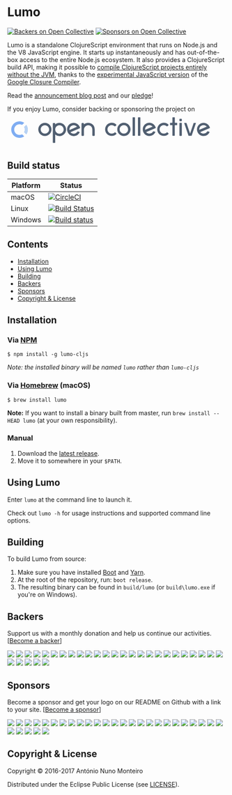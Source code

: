 # Lumo
[![Backers on Open Collective](https://opencollective.com/lumo/backers/badge.svg)](#backers)
[![Sponsors on Open Collective](https://opencollective.com/lumo/sponsors/badge.svg)](#sponsors)

Lumo is a standalone ClojureScript environment that runs on Node.js and the V8
JavaScript engine. It starts up instantaneously and has out-of-the-box access to
the entire Node.js ecosystem. It also provides a ClojureScript build API, making
it possible to
[compile ClojureScript projects entirely without the JVM](https://anmonteiro.com/2017/02/compiling-clojurescript-projects-without-the-jvm/),
thanks to the [experimental JavaScript version](https://github.com/google/closure-compiler-js)
of the [Google Closure Compiler](https://github.com/google/closure-compiler).

Read the [announcement blog post](https://anmonteiro.com/2016/11/the-fastest-clojure-repl-in-the-world/)
and our [pledge](https://anmonteiro.com/2017/05/on-lumos-growth-and-sustainability/)!

If you enjoy Lumo, consider backing or sponsoring the project on
<a href="https://opencollective.com/lumo">
<svg width="476px" height="80px" viewBox="0 0 476 80" version="1.1" xmlns="http://www.w3.org/2000/svg" xmlns:xlink="http://www.w3.org/1999/xlink">
    <!-- Generator: Sketch 42 (36781) - http://www.bohemiancoding.com/sketch -->
    <title>Rectangle</title>
    <desc>Created with Sketch.</desc>
    <defs></defs>
    <g id="Page-1" stroke="none" stroke-width="1" fill="none" fill-rule="evenodd">
        <g id="opencollective-logo" transform="translate(9.000000, 10.000000)">
            <g id="OC-logo" transform="translate(0.000000, 10.000000)">
                <path d="M34.6194245,8.17880011 C36.7508489,11.2495266 38,14.9788859 38,19 C38,23.0211141 36.7508489,26.7504734 34.6194245,29.8211999 L29.6976779,24.8994533 C30.6641742,23.1506053 31.2142857,21.1395454 31.2142857,19 C31.2142857,16.8604546 30.6641742,14.8493947 29.6976779,13.1005467 L34.6194245,8.17880011 Z M29.8211999,3.38057552 L24.8994533,8.30232215 C23.1506053,7.33582578 21.1395454,6.78571429 19,6.78571429 C12.2542363,6.78571429 6.78571429,12.2542363 6.78571429,19 C6.78571429,25.7457637 12.2542363,31.2142857 19,31.2142857 C21.1395454,31.2142857 23.1506053,30.6641742 24.8994533,29.6976779 L29.8211999,34.6194245 C26.7504734,36.7508489 23.0211141,38 19,38 C8.50658975,38 0,29.4934102 0,19 C0,8.50658975 8.50658975,0 19,0 C23.0211141,0 26.7504734,1.24915112 29.8211999,3.38057552 Z" id="Combined-Shape-Copy-2" fill="#7FADF2"></path>
                <path d="M34.6194245,8.17880011 C36.7508489,11.2495266 38,14.9788859 38,19 C38,23.0211141 36.7508489,26.7504734 34.6194245,29.8211999 L29.6976779,24.8994533 C30.6641742,23.1506053 31.2142857,21.1395454 31.2142857,19 C31.2142857,16.8604546 30.6641742,14.8493947 29.6976779,13.1005467 L34.6194245,8.17880011 Z" id="closing-o" fill="#B8D3F4"></path>
            </g>
            <g id="open-collective" transform="translate(62.000000, 0.000000)" fill="#515F71">
                <path d="M48.7,13.6 C45,13.6 41.5,15 38.9,17.2 L38.9,14.9 C38.9,14.3 38.4,13.9 37.9,13.9 L34.5,13.9 C33.9,13.9 33.5,14.4 33.5,14.9 L33.5,58.6 C33.5,59.1 33.9,59.6 34.5,59.6 L38,59.6 C38.5,59.6 39,59.2 39,58.6 L39,40.3 C41.6,42.5 45.1,43.9 48.8,43.9 C57.2,43.9 64,37.1 64,28.7 C63.8,20.3 57,13.6 48.7,13.6 L48.7,13.6 Z M48.7,38.4 C43.3,38.4 39,34 39,28.7 C39,23.3 43.4,19 48.7,19 C54.1,19 58.4,23.4 58.4,28.7 C58.4,34.1 54,38.4 48.7,38.4 L48.7,38.4 Z" id="Shape"></path>
                <path d="M114.6,13.6 C110.9,13.6 107.5,14.9 104.9,17.1 L104.9,15.8 C104.9,14.7 104,13.8 102.9,13.8 L101.4,13.8 C100.3,13.8 99.4,14.7 99.4,15.8 L99.4,42.1 C99.4,42.9 100.1,43.6 100.9,43.6 L103.4,43.6 C104.2,43.6 104.9,42.9 104.9,42.1 L104.9,29.6 C104.9,24.2 109.3,19 114.6,19 C118.1,19 124.3,20.9 124.3,29.6 L124.3,42.1 C124.3,42.9 125,43.6 125.8,43.6 L128.3,43.6 C129.1,43.6 129.8,42.9 129.8,42.1 L129.8,29.5 C129.8,16.3 119.4,13.6 114.6,13.6 L114.6,13.6 Z" id="Shape"></path>
                <path d="M96.2,25.5 L96.2,25.5 C94.7,18.4 88.2,13.2 80.6,13.6 C73,14 66.8,20 66.3,27.6 C65.7,36.5 72.7,43.9 81.4,43.9 C87.3,43.9 92.4,40.6 94.9,35.7 C95.3,35 94.8,34.1 94,33.9 L91,33.3 C90.5,33.2 90,33.4 89.7,33.9 C88,36.6 84.9,38.5 81.5,38.5 C78.5,38.5 75.8,37.1 74,35 L91.2,27.8 L96.2,25.5 L96.2,25.5 Z M71.8,29.9 C71.8,29.5 71.7,29.1 71.7,28.7 C71.7,23.3 76.1,19 81.4,19 C84.4,19 87.2,20.4 88.9,22.6 L71.8,29.9 L71.8,29.9 Z" id="Shape"></path>
                <path d="M15.3,13.4 C6.9,13.4 0.1,20.2 0.1,28.6 C0.1,37 6.9,43.8 15.3,43.8 C23.7,43.8 30.5,37 30.5,28.6 C30.5,20.2 23.7,13.4 15.3,13.4 L15.3,13.4 Z M15.3,38.3 C9.9,38.3 5.6,33.9 5.6,28.6 C5.6,23.2 10,18.9 15.3,18.9 C20.7,18.9 25,23.3 25,28.6 C25.1,33.9 20.7,38.3 15.3,38.3 L15.3,38.3 Z" id="Shape"></path>
                <path d="M196.7,13.3 C188.3,13.3 181.5,20.1 181.5,28.5 C181.5,36.9 188.3,43.7 196.7,43.7 C205.1,43.7 211.9,36.9 211.9,28.5 C211.9,20.1 205.1,13.3 196.7,13.3 L196.7,13.3 Z M196.7,38.2 C191.3,38.2 187,33.8 187,28.5 C187,23.1 191.4,18.8 196.7,18.8 C202.1,18.8 206.4,23.2 206.4,28.5 C206.4,33.8 202.1,38.2 196.7,38.2 L196.7,38.2 Z" id="Shape"></path>
                <path d="M328.6,4.3 L325.5,4.3 C324.8,4.3 324.3,4.8 324.3,5.5 L324.3,8.6 C324.3,9.3 324.8,9.8 325.5,9.8 L328.6,9.8 C329.3,9.8 329.8,9.3 329.8,8.6 L329.8,5.5 C329.8,4.8 329.2,4.3 328.6,4.3 L328.6,4.3 Z" id="Shape"></path>
                <path d="M392.5,33.7 L388.9,33 C388.5,32.9 388.1,33.1 387.9,33.5 C386.2,36.3 383.1,38.2 379.6,38.2 C376.6,38.2 373.9,36.8 372.1,34.7 L389.3,27.5 L394.5,25.3 L394.5,25.3 C393,18.2 386.5,13 378.9,13.4 C371.3,13.8 365.1,19.9 364.6,27.5 C364,36.4 371,43.8 379.7,43.8 C385.7,43.8 390.9,40.3 393.3,35.3 C393.5,34.5 393.1,33.8 392.5,33.7 L392.5,33.7 Z M369.8,28.4 C369.8,23 374.2,18.7 379.5,18.7 C382.5,18.7 385.3,20.1 387,22.3 L369.8,29.6 L369.8,28.4 L369.8,28.4 Z" id="Shape"></path>
                <path d="M270,25.2 L270,25.2 C268.5,18.1 262,12.9 254.4,13.3 C246.8,13.7 240.6,19.8 240.1,27.4 C239.5,36.3 246.5,43.7 255.2,43.7 C261.2,43.7 266.4,40.2 268.9,35.1 C269.2,34.5 268.8,33.8 268.2,33.7 L264.6,33 C264.2,32.9 263.8,33.1 263.6,33.5 C261.9,36.3 258.8,38.2 255.3,38.2 C252.3,38.2 249.6,36.8 247.8,34.7 L265,27.5 L270,25.2 L270,25.2 Z M245.5,29.6 C245.5,29.2 245.4,28.8 245.4,28.4 C245.4,23 249.8,18.7 255.1,18.7 C258.1,18.7 260.9,20.1 262.6,22.3 L245.5,29.6 L245.5,29.6 Z" id="Shape"></path>
                <path d="M221.2,0.7 L217.6,0.7 C217.1,0.7 216.7,1.1 216.7,1.6 L216.7,42.3 C216.7,42.8 217.1,43.3 217.7,43.3 L221.2,43.3 C221.7,43.3 222.2,42.9 222.2,42.3 L222.2,1.6 C222.2,1.1 221.7,0.7 221.2,0.7 L221.2,0.7 Z" id="Shape"></path>
                <path d="M233.5,0.7 L229.9,0.7 C229.4,0.7 229,1.1 229,1.6 L229,42.3 C229,42.8 229.4,43.3 230,43.3 L233.5,43.3 C234,43.3 234.5,42.9 234.5,42.3 L234.5,1.6 C234.4,1.1 234,0.7 233.5,0.7 L233.5,0.7 Z" id="Shape"></path>
                <path d="M328.6,13.4 L325.5,13.4 C324.8,13.4 324.3,13.9 324.3,14.6 L324.3,42.2 C324.3,42.9 324.8,43.4 325.5,43.4 L328.6,43.4 C329.3,43.4 329.8,42.9 329.8,42.2 L329.8,14.5 C329.8,13.9 329.2,13.4 328.6,13.4 L328.6,13.4 Z" id="Shape"></path>
                <path d="M318.4,13.4 L314.5,13.4 C314.1,13.4 313.7,13 313.7,12.6 L313.7,1.5 C313.7,1.1 313.3,0.7 312.9,0.7 L309,0.7 C308.6,0.7 308.2,1.1 308.2,1.5 L308.2,12.6 C308.2,13 307.8,13.4 307.4,13.4 L303.5,13.4 C303.1,13.4 302.7,13.8 302.7,14.2 L302.7,18 C302.7,18.4 303.1,18.8 303.5,18.8 L307.4,18.8 C307.8,18.8 308.2,19.2 308.2,19.6 L308.2,42.3 C308.2,42.9 308.7,43.3 309.2,43.3 L312.6,43.3 C313.2,43.3 313.6,42.8 313.6,42.3 L313.6,19.6 C313.6,19.2 314,18.8 314.4,18.8 L318.3,18.8 C318.7,18.8 319.1,18.4 319.1,18 L319.1,14.1 C319.2,13.7 318.9,13.4 318.4,13.4 L318.4,13.4 Z" id="Shape"></path>
                <path d="M296.8,35.5 C296.4,35.1 295.7,35.1 295.3,35.5 C293.5,37.2 291.2,38.2 288.5,38.2 C282.8,38.2 278.2,33.2 278.8,27.4 C279.3,22.9 283,19.3 287.5,18.8 C290.3,18.5 293,19.5 294.9,21.2 C295.5,21.7 296.4,21.7 297,21.1 L298.7,19.4 C299.3,18.8 299.3,17.8 298.7,17.2 C295.8,14.5 291.8,13 287.5,13.3 C279.8,13.8 273.6,20.2 273.3,28 C273,36.6 279.9,43.6 288.5,43.6 C292.6,43.6 296.4,42 299.1,39.3 C299.5,38.9 299.5,38.2 299.1,37.8 L296.8,35.5 L296.8,35.5 Z" id="Shape"></path>
                <path d="M177.1,35.5 C176.7,35.1 176,35.1 175.6,35.5 C173.8,37.2 171.5,38.2 168.8,38.2 C163.1,38.2 158.5,33.2 159.1,27.4 C159.6,22.9 163.3,19.3 167.8,18.8 C170.6,18.5 173.3,19.5 175.2,21.2 C175.8,21.7 176.7,21.7 177.3,21.1 L179,19.4 C179.6,18.8 179.6,17.8 179,17.2 C176.1,14.5 172.1,13 167.8,13.3 C160.1,13.8 153.9,20.2 153.6,28 C153.3,36.6 160.2,43.6 168.8,43.6 C172.9,43.6 176.7,42 179.4,39.3 C179.8,38.9 179.8,38.2 179.4,37.8 L177.1,35.5 L177.1,35.5 Z" id="Shape"></path>
                <path d="M362,13.7 L357.1,13.7 C357,13.7 356.9,13.8 356.9,13.9 L348.9,37.4 C348.8,37.6 348.5,37.6 348.5,37.4 L340.5,13.9 C340.5,13.8 340.4,13.7 340.3,13.7 L335.4,13.7 C335.2,13.7 335.1,13.9 335.2,14 L345.1,43.1 C345.1,43.2 345.2,43.3 345.3,43.3 L352.1,43.3 C352.2,43.3 352.3,43.2 352.3,43.1 L362.2,14 C362.3,13.9 362.2,13.7 362,13.7 L362,13.7 Z" id="Shape"></path>
            </g>
        </g>
    </g>
</svg>
</a>

## Build status

| Platform  | Status   |
| --------- | ---------|
| macOS     | [![CircleCI](https://circleci.com/gh/anmonteiro/lumo.svg?style=svg&circle-token=0fb81464fa32b1f2a08972b90ef33e3151fbe0dc)](https://circleci.com/gh/anmonteiro/lumo) |
| Linux     | [![Build Status](https://travis-ci.org/anmonteiro/lumo.svg?branch=master)](https://travis-ci.org/anmonteiro/lumo) |
| Windows   | [![Build status](https://ci.appveyor.com/api/projects/status/oicv0857k05akins?svg=true)](https://ci.appveyor.com/project/anmonteiro/lumo) |

## Contents

- [Installation](#installation)
- [Using Lumo](#using-lumo)
- [Building](#building)
- [Backers](#backers)
- [Sponsors](#sponsors)
- [Copyright & License](#copyright--license)

## Installation

### Via [NPM](https://www.npmjs.com/package/lumo-cljs)

```shell
$ npm install -g lumo-cljs
```

_Note: the installed binary will be named `lumo` rather than `lumo-cljs`_

### Via [Homebrew](http://brew.sh/) (macOS)

```shell
$ brew install lumo
```

**Note:** If you want to install a binary built from master, run `brew install --HEAD lumo`
(at your own responsibility).

### Manual

1. Download the [latest release](https://github.com/anmonteiro/lumo/releases/latest).
2. Move it to somewhere in your `$PATH`.

## Using Lumo

Enter `lumo` at the command line to launch it.

Check out `lumo -h` for usage instructions and supported command line options.

## Building

To build Lumo from source:

1. Make sure you have installed [Boot](http://boot-clj.com/) and [Yarn](https://yarnpkg.com/).
2. At the root of the repository, run: `boot release`.
3. The resulting binary can be found in `build/lumo` (or `build\lumo.exe` if you're
on Windows).

## Backers

Support us with a monthly donation and help us continue our activities. [[Become a backer](https://opencollective.com/lumo#backer)]

<a href="https://opencollective.com/lumo/backer/0/website" target="_blank"><img src="https://opencollective.com/lumo/backer/0/avatar.svg"></a>
<a href="https://opencollective.com/lumo/backer/1/website" target="_blank"><img src="https://opencollective.com/lumo/backer/1/avatar.svg"></a>
<a href="https://opencollective.com/lumo/backer/2/website" target="_blank"><img src="https://opencollective.com/lumo/backer/2/avatar.svg"></a>
<a href="https://opencollective.com/lumo/backer/3/website" target="_blank"><img src="https://opencollective.com/lumo/backer/3/avatar.svg"></a>
<a href="https://opencollective.com/lumo/backer/4/website" target="_blank"><img src="https://opencollective.com/lumo/backer/4/avatar.svg"></a>
<a href="https://opencollective.com/lumo/backer/5/website" target="_blank"><img src="https://opencollective.com/lumo/backer/5/avatar.svg"></a>
<a href="https://opencollective.com/lumo/backer/6/website" target="_blank"><img src="https://opencollective.com/lumo/backer/6/avatar.svg"></a>
<a href="https://opencollective.com/lumo/backer/7/website" target="_blank"><img src="https://opencollective.com/lumo/backer/7/avatar.svg"></a>
<a href="https://opencollective.com/lumo/backer/8/website" target="_blank"><img src="https://opencollective.com/lumo/backer/8/avatar.svg"></a>
<a href="https://opencollective.com/lumo/backer/9/website" target="_blank"><img src="https://opencollective.com/lumo/backer/9/avatar.svg"></a>
<a href="https://opencollective.com/lumo/backer/10/website" target="_blank"><img src="https://opencollective.com/lumo/backer/10/avatar.svg"></a>
<a href="https://opencollective.com/lumo/backer/11/website" target="_blank"><img src="https://opencollective.com/lumo/backer/11/avatar.svg"></a>
<a href="https://opencollective.com/lumo/backer/12/website" target="_blank"><img src="https://opencollective.com/lumo/backer/12/avatar.svg"></a>
<a href="https://opencollective.com/lumo/backer/13/website" target="_blank"><img src="https://opencollective.com/lumo/backer/13/avatar.svg"></a>
<a href="https://opencollective.com/lumo/backer/14/website" target="_blank"><img src="https://opencollective.com/lumo/backer/14/avatar.svg"></a>
<a href="https://opencollective.com/lumo/backer/15/website" target="_blank"><img src="https://opencollective.com/lumo/backer/15/avatar.svg"></a>
<a href="https://opencollective.com/lumo/backer/16/website" target="_blank"><img src="https://opencollective.com/lumo/backer/16/avatar.svg"></a>
<a href="https://opencollective.com/lumo/backer/17/website" target="_blank"><img src="https://opencollective.com/lumo/backer/17/avatar.svg"></a>
<a href="https://opencollective.com/lumo/backer/18/website" target="_blank"><img src="https://opencollective.com/lumo/backer/18/avatar.svg"></a>
<a href="https://opencollective.com/lumo/backer/19/website" target="_blank"><img src="https://opencollective.com/lumo/backer/19/avatar.svg"></a>
<a href="https://opencollective.com/lumo/backer/20/website" target="_blank"><img src="https://opencollective.com/lumo/backer/20/avatar.svg"></a>
<a href="https://opencollective.com/lumo/backer/21/website" target="_blank"><img src="https://opencollective.com/lumo/backer/21/avatar.svg"></a>
<a href="https://opencollective.com/lumo/backer/22/website" target="_blank"><img src="https://opencollective.com/lumo/backer/22/avatar.svg"></a>
<a href="https://opencollective.com/lumo/backer/23/website" target="_blank"><img src="https://opencollective.com/lumo/backer/23/avatar.svg"></a>
<a href="https://opencollective.com/lumo/backer/24/website" target="_blank"><img src="https://opencollective.com/lumo/backer/24/avatar.svg"></a>
<a href="https://opencollective.com/lumo/backer/25/website" target="_blank"><img src="https://opencollective.com/lumo/backer/25/avatar.svg"></a>
<a href="https://opencollective.com/lumo/backer/26/website" target="_blank"><img src="https://opencollective.com/lumo/backer/26/avatar.svg"></a>
<a href="https://opencollective.com/lumo/backer/27/website" target="_blank"><img src="https://opencollective.com/lumo/backer/27/avatar.svg"></a>
<a href="https://opencollective.com/lumo/backer/28/website" target="_blank"><img src="https://opencollective.com/lumo/backer/28/avatar.svg"></a>
<a href="https://opencollective.com/lumo/backer/29/website" target="_blank"><img src="https://opencollective.com/lumo/backer/29/avatar.svg"></a>


## Sponsors

Become a sponsor and get your logo on our README on Github with a link to your site. [[Become a sponsor](https://opencollective.com/lumo#sponsor)]

<a href="https://opencollective.com/lumo/sponsor/0/website" target="_blank"><img src="https://opencollective.com/lumo/sponsor/0/avatar.svg"></a>
<a href="https://opencollective.com/lumo/sponsor/1/website" target="_blank"><img src="https://opencollective.com/lumo/sponsor/1/avatar.svg"></a>
<a href="https://opencollective.com/lumo/sponsor/2/website" target="_blank"><img src="https://opencollective.com/lumo/sponsor/2/avatar.svg"></a>
<a href="https://opencollective.com/lumo/sponsor/3/website" target="_blank"><img src="https://opencollective.com/lumo/sponsor/3/avatar.svg"></a>
<a href="https://opencollective.com/lumo/sponsor/4/website" target="_blank"><img src="https://opencollective.com/lumo/sponsor/4/avatar.svg"></a>
<a href="https://opencollective.com/lumo/sponsor/5/website" target="_blank"><img src="https://opencollective.com/lumo/sponsor/5/avatar.svg"></a>
<a href="https://opencollective.com/lumo/sponsor/6/website" target="_blank"><img src="https://opencollective.com/lumo/sponsor/6/avatar.svg"></a>
<a href="https://opencollective.com/lumo/sponsor/7/website" target="_blank"><img src="https://opencollective.com/lumo/sponsor/7/avatar.svg"></a>
<a href="https://opencollective.com/lumo/sponsor/8/website" target="_blank"><img src="https://opencollective.com/lumo/sponsor/8/avatar.svg"></a>
<a href="https://opencollective.com/lumo/sponsor/9/website" target="_blank"><img src="https://opencollective.com/lumo/sponsor/9/avatar.svg"></a>
<a href="https://opencollective.com/lumo/sponsor/10/website" target="_blank"><img src="https://opencollective.com/lumo/sponsor/10/avatar.svg"></a>
<a href="https://opencollective.com/lumo/sponsor/11/website" target="_blank"><img src="https://opencollective.com/lumo/sponsor/11/avatar.svg"></a>
<a href="https://opencollective.com/lumo/sponsor/12/website" target="_blank"><img src="https://opencollective.com/lumo/sponsor/12/avatar.svg"></a>
<a href="https://opencollective.com/lumo/sponsor/13/website" target="_blank"><img src="https://opencollective.com/lumo/sponsor/13/avatar.svg"></a>
<a href="https://opencollective.com/lumo/sponsor/14/website" target="_blank"><img src="https://opencollective.com/lumo/sponsor/14/avatar.svg"></a>
<a href="https://opencollective.com/lumo/sponsor/15/website" target="_blank"><img src="https://opencollective.com/lumo/sponsor/15/avatar.svg"></a>
<a href="https://opencollective.com/lumo/sponsor/16/website" target="_blank"><img src="https://opencollective.com/lumo/sponsor/16/avatar.svg"></a>
<a href="https://opencollective.com/lumo/sponsor/17/website" target="_blank"><img src="https://opencollective.com/lumo/sponsor/17/avatar.svg"></a>
<a href="https://opencollective.com/lumo/sponsor/18/website" target="_blank"><img src="https://opencollective.com/lumo/sponsor/18/avatar.svg"></a>
<a href="https://opencollective.com/lumo/sponsor/19/website" target="_blank"><img src="https://opencollective.com/lumo/sponsor/19/avatar.svg"></a>
<a href="https://opencollective.com/lumo/sponsor/20/website" target="_blank"><img src="https://opencollective.com/lumo/sponsor/20/avatar.svg"></a>
<a href="https://opencollective.com/lumo/sponsor/21/website" target="_blank"><img src="https://opencollective.com/lumo/sponsor/21/avatar.svg"></a>
<a href="https://opencollective.com/lumo/sponsor/22/website" target="_blank"><img src="https://opencollective.com/lumo/sponsor/22/avatar.svg"></a>
<a href="https://opencollective.com/lumo/sponsor/23/website" target="_blank"><img src="https://opencollective.com/lumo/sponsor/23/avatar.svg"></a>
<a href="https://opencollective.com/lumo/sponsor/24/website" target="_blank"><img src="https://opencollective.com/lumo/sponsor/24/avatar.svg"></a>
<a href="https://opencollective.com/lumo/sponsor/25/website" target="_blank"><img src="https://opencollective.com/lumo/sponsor/25/avatar.svg"></a>
<a href="https://opencollective.com/lumo/sponsor/26/website" target="_blank"><img src="https://opencollective.com/lumo/sponsor/26/avatar.svg"></a>
<a href="https://opencollective.com/lumo/sponsor/27/website" target="_blank"><img src="https://opencollective.com/lumo/sponsor/27/avatar.svg"></a>
<a href="https://opencollective.com/lumo/sponsor/28/website" target="_blank"><img src="https://opencollective.com/lumo/sponsor/28/avatar.svg"></a>
<a href="https://opencollective.com/lumo/sponsor/29/website" target="_blank"><img src="https://opencollective.com/lumo/sponsor/29/avatar.svg"></a>


## Copyright & License

Copyright © 2016-2017 António Nuno Monteiro

Distributed under the Eclipse Public License (see [LICENSE](./LICENSE)).
